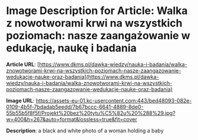 # Image Description for Article: Walka z nowotworami krwi na wszystkich poziomach: nasze zaangażowanie w edukację, naukę i badania 
**Article URL**: [https://www.dkms.pl/dawka-wiedzy/nauka-i-badania/walka-znowotworami-krwi-na-wszystkich-poziomach-nasze-zaangazowanie-wedukacje-nauke-oraz-badania](https://www.dkms.pl/dawka-wiedzy/nauka-i-badania/walka-znowotworami-krwi-na-wszystkich-poziomach-nasze-zaangazowanie-wedukacje-nauke-oraz-badania)

**Image URL**: https://assets-eu-01.kc-usercontent.com:443/bed48093-082e-0109-4b5f-7bdadab5eedd/7b67bccc-6641-4889-8de0-55b55b5f8f5f/Projekt%20bez%20tytu%C5%82u%20%288%29.jpg?w=400&h=267&auto=format&lossless=true&fit=cover

**Description**: a black and white photo of a woman holding a baby
